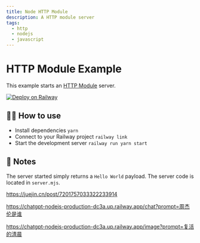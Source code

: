 ```yaml
---
title: Node HTTP Module
description: A HTTP module server
tags:
  - http
  - nodejs
  - javascript
---
```


# HTTP Module Example

This example starts an [HTTP Module](https://nodejs.org/api/http.html) server.

[![Deploy on Railway](https://railway.app/button.svg)](https://railway.app/new/template/ZweBXA)

## 💁‍♀️ How to use

- Install dependencies `yarn`
- Connect to your Railway project `railway link`
- Start the development server `railway run yarn start`

## 📝 Notes

The server started simply returns a `Hello World` payload. The server code is located in `server.mjs`.



https://juejin.cn/post/7201757033322233914


https://chatgpt-nodejs-production-dc3a.up.railway.app/chat?prompt=周杰伦是谁

https://chatgpt-nodejs-production-dc3a.up.railway.app/image?prompt=复活的清晨
